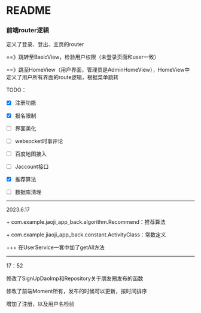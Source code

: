 # README

### 前端router逻辑

<App/>定义了登录、登出、主页的router

==》跳转至BasicView，检验用户权限（未登录页面和user一致）

==》跳至HomeView（用户界面，管理员是AdminHomeView），HomeView中定义了用户所有界面的route逻辑，根据菜单跳转



TODO：

- [x] 注册功能
- [x] 报名限制
- [ ] 界面美化
- [ ] websocket时事评论
- [ ] 百度地图接入
- [ ] Jaccount接口
- [x] 推荐算法
- [ ] 数据库清理



---

2023.6.17 

\+ com.example.jaoji_app_back.algorithm.Recommend：推荐算法

\+ com.example.jiaoji_app_back.constant.ActivityClass：常数定义

+++ 在UserService一套中加了getAll方法

---

17：52

修改了SignUpDaoImp和Repository关于朋友圈发布的函数

修改了前端Moment所有，发布的时候可以更新，按时间排序

增加了注册，以及用户名检验